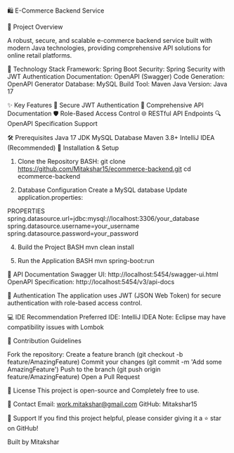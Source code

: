 🛍️ E-Commerce Backend Service

📝 Project Overview

A robust, secure, and scalable e-commerce backend service built with modern Java technologies, providing comprehensive API solutions for online retail platforms.

🚀 Technology Stack
Framework: Spring Boot
Security: Spring Security with JWT Authentication
Documentation: OpenAPI (Swagger)
Code Generation: OpenAPI  Generator
Database: MySQL
Build Tool: Maven
Java Version: Java 17

✨ Key Features
🔐 Secure JWT Authentication
📄 Comprehensive API Documentation
🛡️ Role-Based Access Control
🌐 RESTful API Endpoints
🔍 OpenAPI Specification Support

🛠️ Prerequisites
Java 17 JDK
MySQL Database
Maven 3.8+
IntelliJ IDEA (Recommended)
🔧 Installation & Setup

1. Clone the Repository
BASH:
git clone https://github.com/Mitakshar15/ecommerce-backend.git
cd ecommerce-backend

2. Database Configuration
Create a MySQL database
Update application.properties:

PROPERTIES
spring.datasource.url=jdbc:mysql://localhost:3306/your_database
spring.datasource.username=your_username
spring.datasource.password=your_password

4. Build the Project
BASH
mvn clean install

4. Run the Application
BASH
mvn spring-boot:run

📖 API Documentation
Swagger UI: http://localhost:5454/swagger-ui.html
OpenAPI Specification: http://localhost:5454/v3/api-docs

🔐 Authentication
The application uses JWT (JSON Web Token) for secure authentication with role-based access control.

💻 IDE Recommendation
Preferred IDE: IntelliJ IDEA
Note: Eclipse may have compatibility issues with Lombok

🤝 Contribution Guidelines

Fork the repository:
Create a feature branch (git checkout -b feature/AmazingFeature)
Commit your changes (git commit -m 'Add some AmazingFeature')
Push to the branch (git push origin feature/AmazingFeature)
Open a Pull Request

📄 License
This project is open-source and Completely free to use.

👤 Contact
Email: work.mitakshar@gmail.com
GitHub: Mitakshar15

🌟 Support
If you find this project helpful, please consider giving it a ⭐ star on GitHub!

Built by Mitakshar
